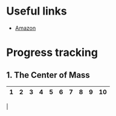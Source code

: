 # Useful links

* [Amazon](https://www.amazon.com/Vector-Space-Approach-Geometry-Mathematics/dp/0486404528)

# Progress tracking

## 1. The Center of Mass

| 1 | 2 | 3 | 4 | 5 | 6 | 7 | 8 | 9 | 10 
----|---|---|---|---|---|---|---|---|----
|
